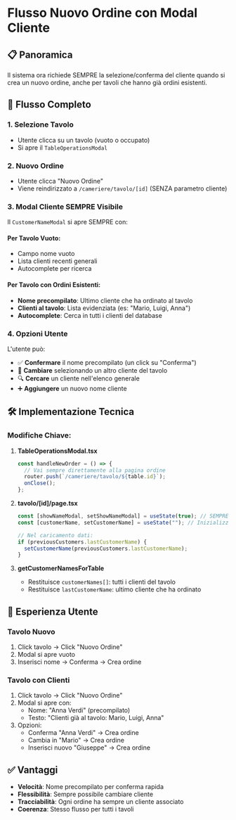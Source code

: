 # Flusso Nuovo Ordine con Modal Cliente

## 📋 Panoramica
Il sistema ora richiede SEMPRE la selezione/conferma del cliente quando si crea un nuovo ordine, anche per tavoli che hanno già ordini esistenti.

## 🔄 Flusso Completo

### 1. Selezione Tavolo
- Utente clicca su un tavolo (vuoto o occupato)
- Si apre il `TableOperationsModal`

### 2. Nuovo Ordine
- Utente clicca "Nuovo Ordine"
- Viene reindirizzato a `/cameriere/tavolo/[id]` (SENZA parametro cliente)

### 3. Modal Cliente SEMPRE Visibile
Il `CustomerNameModal` si apre SEMPRE con:

#### Per Tavolo Vuoto:
- Campo nome vuoto
- Lista clienti recenti generali
- Autocomplete per ricerca

#### Per Tavolo con Ordini Esistenti:
- **Nome precompilato**: Ultimo cliente che ha ordinato al tavolo
- **Clienti al tavolo**: Lista evidenziata (es: "Mario, Luigi, Anna")
- **Autocomplete**: Cerca in tutti i clienti del database

### 4. Opzioni Utente
L'utente può:
- ✅ **Confermare** il nome precompilato (un click su "Conferma")
- 🔄 **Cambiare** selezionando un altro cliente del tavolo
- 🔍 **Cercare** un cliente nell'elenco generale
- ➕ **Aggiungere** un nuovo nome cliente

## 🛠️ Implementazione Tecnica

### Modifiche Chiave:

1. **TableOperationsModal.tsx**
   ```typescript
   const handleNewOrder = () => {
     // Vai sempre direttamente alla pagina ordine
     router.push(`/cameriere/tavolo/${table.id}`);
     onClose();
   };
   ```

2. **tavolo/[id]/page.tsx**
   ```typescript
   const [showNameModal, setShowNameModal] = useState(true); // SEMPRE true
   const [customerName, setCustomerName] = useState(""); // Inizializza vuoto
   
   // Nel caricamento dati:
   if (previousCustomers.lastCustomerName) {
     setCustomerName(previousCustomers.lastCustomerName);
   }
   ```

3. **getCustomerNamesForTable**
   - Restituisce `customerNames[]`: tutti i clienti del tavolo
   - Restituisce `lastCustomerName`: ultimo cliente che ha ordinato

## 📱 Esperienza Utente

### Tavolo Nuovo
1. Click tavolo → Click "Nuovo Ordine"
2. Modal si apre vuoto
3. Inserisci nome → Conferma → Crea ordine

### Tavolo con Clienti
1. Click tavolo → Click "Nuovo Ordine"  
2. Modal si apre con:
   - Nome: "Anna Verdi" (precompilato)
   - Testo: "Clienti già al tavolo: Mario, Luigi, Anna"
3. Opzioni:
   - Conferma "Anna Verdi" → Crea ordine
   - Cambia in "Mario" → Crea ordine
   - Inserisci nuovo "Giuseppe" → Crea ordine

## ✅ Vantaggi
- **Velocità**: Nome precompilato per conferma rapida
- **Flessibilità**: Sempre possibile cambiare cliente
- **Tracciabilità**: Ogni ordine ha sempre un cliente associato
- **Coerenza**: Stesso flusso per tutti i tavoli